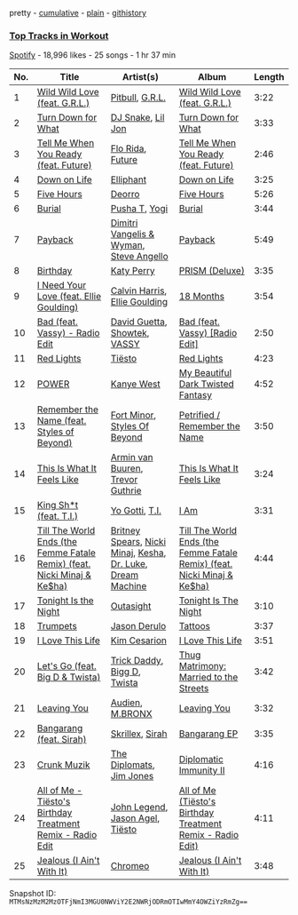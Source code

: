 pretty - [cumulative](/playlists/cumulative/7s0efM9c1ZS427tw2B6wEF.md) - [plain](/playlists/plain/7s0efM9c1ZS427tw2B6wEF) - [githistory](https://github.githistory.xyz/mackorone/spotify-playlist-archive/blob/main/playlists/plain/7s0efM9c1ZS427tw2B6wEF)

### [Top Tracks in Workout](https://open.spotify.com/playlist/7s0efM9c1ZS427tw2B6wEF)

> 

[Spotify](https://open.spotify.com/user/spotify) - 18,996 likes - 25 songs - 1 hr 37 min

| No. | Title | Artist(s) | Album | Length |
|---|---|---|---|---|
| 1 | [Wild Wild Love \(feat\. G.R.L.\)](https://open.spotify.com/track/6DcDdDevI94Dh4vc5anXBE) | [Pitbull](https://open.spotify.com/artist/0TnOYISbd1XYRBk9myaseg), [G.R.L.](https://open.spotify.com/artist/3Yl4nkmEa8BSuGWbwhdLDq) | [Wild Wild Love \(feat\. G.R.L.\)](https://open.spotify.com/album/5guseY8dOt96Ji3n9TVSwA) | 3:22 |
| 2 | [Turn Down for What](https://open.spotify.com/track/67awxiNHNyjMXhVgsHuIrs) | [DJ Snake](https://open.spotify.com/artist/540vIaP2JwjQb9dm3aArA4), [Lil Jon](https://open.spotify.com/artist/7sfl4Xt5KmfyDs2T3SVSMK) | [Turn Down for What](https://open.spotify.com/album/3zo0Hxh9rjJsdw2JAKReE3) | 3:33 |
| 3 | [Tell Me When You Ready \(feat\. Future\)](https://open.spotify.com/track/31zwmEokj7CXoY6elLIbMZ) | [Flo Rida](https://open.spotify.com/artist/0jnsk9HBra6NMjO2oANoPY), [Future](https://open.spotify.com/artist/1RyvyyTE3xzB2ZywiAwp0i) | [Tell Me When You Ready \(feat\. Future\)](https://open.spotify.com/album/6mRcrmKOXeomcILlv4Wst2) | 2:46 |
| 4 | [Down on Life](https://open.spotify.com/track/3MQOjDmbbTXgJP73CvwjSM) | [Elliphant](https://open.spotify.com/artist/134GdR5tUtxJrf8cpsfpyY) | [Down on Life](https://open.spotify.com/album/2iuZDSl8O0D9nz4GY0tvik) | 3:25 |
| 5 | [Five Hours](https://open.spotify.com/track/6zlOUIqcU6juXFww9UNpJK) | [Deorro](https://open.spotify.com/artist/6VD4UEUPvtsemqD3mmTqCR) | [Five Hours](https://open.spotify.com/album/2LrgbS7ohGlB1GmAvaRuTb) | 5:26 |
| 6 | [Burial](https://open.spotify.com/track/2kJsHQMFO7jj2qX3QjPKP1) | [Pusha T](https://open.spotify.com/artist/0ONHkAv9pCAFxb0zJwDNTy), [Yogi](https://open.spotify.com/artist/0QiCCpzEYPFaWqkWtDQTmH) | [Burial](https://open.spotify.com/album/2Q70RGvclVQDwq7zGa3ViZ) | 3:44 |
| 7 | [Payback](https://open.spotify.com/track/2Lv7vYpPx68ttqspWdMnvw) | [Dimitri Vangelis & Wyman](https://open.spotify.com/artist/10hGPIDZi33LRaYRIq3Bh4), [Steve Angello](https://open.spotify.com/artist/4FqPRilb0Ja0TKG3RS3y4s) | [Payback](https://open.spotify.com/album/2N6nSi9sTO5Tvfq0bEmRc0) | 5:49 |
| 8 | [Birthday](https://open.spotify.com/track/0ktV2JoOsoTGURzKaZnjJL) | [Katy Perry](https://open.spotify.com/artist/6jJ0s89eD6GaHleKKya26X) | [PRISM \(Deluxe\)](https://open.spotify.com/album/4lFDt4sVpCni9DRHRmDjgG) | 3:35 |
| 9 | [I Need Your Love \(feat\. Ellie Goulding\)](https://open.spotify.com/track/05SBRd4fXgn8FX7bf8BCAE) | [Calvin Harris](https://open.spotify.com/artist/7CajNmpbOovFoOoasH2HaY), [Ellie Goulding](https://open.spotify.com/artist/0X2BH1fck6amBIoJhDVmmJ) | [18 Months](https://open.spotify.com/album/7w19PFbxAjwZ7UVNp9z0uT) | 3:54 |
| 10 | [Bad \(feat\. Vassy\) \- Radio Edit](https://open.spotify.com/track/6PtXobrqImYfnpIxNsJApa) | [David Guetta](https://open.spotify.com/artist/1Cs0zKBU1kc0i8ypK3B9ai), [Showtek](https://open.spotify.com/artist/3gk0OYeLFWYupGFRHqLSR7), [VASSY](https://open.spotify.com/artist/7HqEmV7FeCi16bQyHMpIrF) | [Bad \(feat\. Vassy\) \[Radio Edit\]](https://open.spotify.com/album/6CvEd1L1KJZ8g3wIwCZYvF) | 2:50 |
| 11 | [Red Lights](https://open.spotify.com/track/3bT5PDBhVj4ifU11zQvGP2) | [Tiësto](https://open.spotify.com/artist/2o5jDhtHVPhrJdv3cEQ99Z) | [Red Lights](https://open.spotify.com/album/6r4WlaL3yGXz3HLWxJwsdc) | 4:23 |
| 12 | [POWER](https://open.spotify.com/track/2gZUPNdnz5Y45eiGxpHGSc) | [Kanye West](https://open.spotify.com/artist/5K4W6rqBFWDnAN6FQUkS6x) | [My Beautiful Dark Twisted Fantasy](https://open.spotify.com/album/20r762YmB5HeofjMCiPMLv) | 4:52 |
| 13 | [Remember the Name \(feat\. Styles of Beyond\)](https://open.spotify.com/track/546QTayX6j4GcZsfTRrVnL) | [Fort Minor](https://open.spotify.com/artist/7dWYWUbO68rXJOcyA7SpJk), [Styles Of Beyond](https://open.spotify.com/artist/5bf6yYgHODBW5EreBZshpX) | [Petrified / Remember the Name](https://open.spotify.com/album/6RRIOtRUqxiVp1Z4F7QBjd) | 3:50 |
| 14 | [This Is What It Feels Like](https://open.spotify.com/track/6NdkzOSCLzmyV9Qc4DKhJ2) | [Armin van Buuren](https://open.spotify.com/artist/0SfsnGyD8FpIN4U4WCkBZ5), [Trevor Guthrie](https://open.spotify.com/artist/6NXk2pLFocS2OkNdT7ncBt) | [This Is What It Feels Like](https://open.spotify.com/album/4uPKXpXtHrspK8v2ObzyPs) | 3:24 |
| 15 | [King Sh\*t \(feat\. T.I.\)](https://open.spotify.com/track/0cWmYmQ7OjAKiNnH7qtLKk) | [Yo Gotti](https://open.spotify.com/artist/6Ha4aES39QiVjR0L2lwuwq), [T.I.](https://open.spotify.com/artist/4OBJLual30L7gRl5UkeRcT) | [I Am](https://open.spotify.com/album/57gO7DyFyvl59GdBHtjI74) | 3:31 |
| 16 | [Till The World Ends \(the Femme Fatale Remix\) \(feat\. Nicki Minaj & Ke$ha\)](https://open.spotify.com/track/36JDWxV9Htu0znOlbhLn5C) | [Britney Spears](https://open.spotify.com/artist/26dSoYclwsYLMAKD3tpOr4), [Nicki Minaj](https://open.spotify.com/artist/0hCNtLu0JehylgoiP8L4Gh), [Kesha](https://open.spotify.com/artist/6LqNN22kT3074XbTVUrhzX), [Dr\. Luke](https://open.spotify.com/artist/48JVa2uPnA3z4aBb12EEXE), [Dream Machine](https://open.spotify.com/artist/6CJrQRqJTbVi34UM9Y1tVk) | [Till The World Ends \(the Femme Fatale Remix\) \(feat\. Nicki Minaj & Ke$ha\)](https://open.spotify.com/album/7HVM870w6VP52qcDEbMftb) | 4:44 |
| 17 | [Tonight Is the Night](https://open.spotify.com/track/0tr0D36L1RwPdUTFfyNq37) | [Outasight](https://open.spotify.com/artist/1zuG3w1Zgeou53fb3Vu3bO) | [Tonight Is The Night](https://open.spotify.com/album/2Fp7ppPgW31exiGzUiKqFs) | 3:10 |
| 18 | [Trumpets](https://open.spotify.com/track/6jizk5lOUnfpaZXYMdfeC6) | [Jason Derulo](https://open.spotify.com/artist/07YZf4WDAMNwqr4jfgOZ8y) | [Tattoos](https://open.spotify.com/album/1OdcBxCNY52OXH0r4odXqP) | 3:37 |
| 19 | [I Love This Life](https://open.spotify.com/track/3Xyuq9cVtA62TWFJsrhTsW) | [Kim Cesarion](https://open.spotify.com/artist/1FbsmLXvj5CccZj6JLk46Z) | [I Love This Life](https://open.spotify.com/album/7vG8OBZEL4OVPS3Z9sgrnf) | 3:51 |
| 20 | [Let's Go \(feat\. Big D & Twista\)](https://open.spotify.com/track/1fLibtVj3MrNTwRZq5yUOs) | [Trick Daddy](https://open.spotify.com/artist/12FHARd9fY0Tu0ila4Ua25), [Bigg D](https://open.spotify.com/artist/25BLFLt2ivDMxIlvao7lnU), [Twista](https://open.spotify.com/artist/6vbY3hOaCAhC7VjucswgdS) | [Thug Matrimony: Married to the Streets](https://open.spotify.com/album/2Ve8rF1LYTRGl3ZAI2z2YT) | 3:42 |
| 21 | [Leaving You](https://open.spotify.com/track/22qUyTlEvJf6DAlyQjMADe) | [Audien](https://open.spotify.com/artist/4xnMDfgEmXZEEDdITKcGuE), [M.BRONX](https://open.spotify.com/artist/3jbqK4VihAncvAJWgcidZG) | [Leaving You](https://open.spotify.com/album/1QkRNSPk2pDxzILcU14yBG) | 3:32 |
| 22 | [Bangarang \(feat\. Sirah\)](https://open.spotify.com/track/6VRhkROS2SZHGlp0pxndbJ) | [Skrillex](https://open.spotify.com/artist/5he5w2lnU9x7JFhnwcekXX), [Sirah](https://open.spotify.com/artist/3oAazIwC0nAYkOKVQPUC38) | [Bangarang EP](https://open.spotify.com/album/5XJ2NeBxZP3HFM8VoBQEUe) | 3:35 |
| 23 | [Crunk Muzik](https://open.spotify.com/track/6vP20WsY3tI70wv4cSBnk0) | [The Diplomats](https://open.spotify.com/artist/0P8YNJXX7QeQ8iZIUCXJgi), [Jim Jones](https://open.spotify.com/artist/6AMa1VFQ7qCi61tCRtVWXe) | [Diplomatic Immunity II](https://open.spotify.com/album/6M0SBQrHnseezn3o2BYHSL) | 4:16 |
| 24 | [All of Me \- Tiësto's Birthday Treatment Remix \- Radio Edit](https://open.spotify.com/track/1mzGywacjpeik00PVLBPpF) | [John Legend](https://open.spotify.com/artist/5y2Xq6xcjJb2jVM54GHK3t), [Jason Agel](https://open.spotify.com/artist/1fiatwjGipTH7cFxTeyKOP), [Tiësto](https://open.spotify.com/artist/2o5jDhtHVPhrJdv3cEQ99Z) | [All of Me \(Tiësto's Birthday Treatment Remix \- Radio Edit\)](https://open.spotify.com/album/4c2rSdHI9WUXn0zyXoWtbB) | 4:11 |
| 25 | [Jealous \(I Ain't With It\)](https://open.spotify.com/track/7aC7xWyT2LJ4R5r18GymA2) | [Chromeo](https://open.spotify.com/artist/2mV8aJphiSHYJf43DxL7Gt) | [Jealous \(I Ain't With It\)](https://open.spotify.com/album/3hLuK9IGEwY17vakirZp3w) | 3:48 |

Snapshot ID: `MTMsNzMzM2MzOTFjNmI3MGU0NWViY2E2NWRjODRmOTIwMmY4OWZiYzRmZg==`
